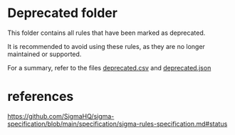 # Deprecated folder

This folder contains all rules that have been marked as deprecated.

It is recommended to avoid using these rules, as they are no longer maintained or supported.

For a summary, refer to the files [deprecated.csv](./deprecated.csv) and [deprecated.json](./deprecated.json)


# references

https://github.com/SigmaHQ/sigma-specification/blob/main/specification/sigma-rules-specification.md#status